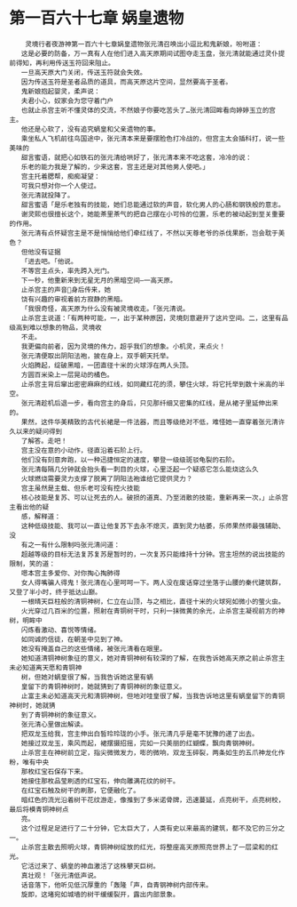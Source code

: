 # 第一百六十七章 娲皇遗物
        灵境行者夜游神第一百六十七章娲皇遗物张元清召唤出小逗比和鬼新娘，吩咐道：
       这是必要的防备，万一真有人在他们进入高天原期间试图夺走玉盘，张元清就能通过灵仆提前得知，再利用传送玉符回来阻止。
       一旦高天原大门关闭，传送玉符就会失效。
       因为传送玉符是圣者品质的道具，而高天原这片空间，显然要高于圣者。
       鬼新娘抱起婴灵，柔声说：
       夫君小心，奴家会为您守着门户
       也就止杀宫主听不懂灵体的交流，不然娘子你要吃苦头了…张元清回眸看向婷婷玉立的宫主。
       他还是心软了，没有追究蜗皇和父亲遗物的事。
       乘坐私人飞机前往鸟国途中，张元清本来是要摆脸色打冷战的，但宫主太会插科打，说一些美味的
       甜言蜜语，就把心如铁石的张元清给哄好了，张元清本来不吃这套，冷冷的说：
       乐老的能力我是了解的，少来这套，宫主还是对其他男人使吧。」
       宫主托着腮帮，痴痴凝望：
       可我只想对你一个人使过。
       张元清就投降了。
       甜言蜜语「是乐老独有的技能，她们总能通过软的声音，软化男人的心肠和钢铁般的意志。
       谢灵熙也很擅长这个，她能茶里茶气的把自己摆在小可怜的位置，乐老的被动起到至关重要的作用。
       张元清有点怀疑宫主是不是悄悄给他们牵红线了，不然以天尊老爷的杀伐果断，岂会耽于美色？
       但他没有证据
       「进去吧。「他说。
       不等宫主点头，率先跨入光门。
       下一秒，他重新来到无星无月的黑暗空间—一高天原。
       止杀宫主的声音身后传来，她
       饶有兴趣的审视着前方寂静的黑暗。
       「我很奇怪，高天原为什么没有被灵境收走。「张元清说。
       止杀宫主说道：「有两种可能，一，出于某种原因，灵境刻意避开了这片空间。二，这里有品级高到难以想象的物品，灵境收
       不走。
       我更偏向前者，因为灵境的伟力，超乎我们的想象。小机灵，来点火！
       张元清便取出阴阳法袍，披在身上，双手朝天托举。
       火焰腾起，绽破黑暗，一团直径十米的火球浮在两人头顶。
       方圆百米染上一层晃动的橘色。
       止杀宫主背后窜出密密麻麻的红线，如同藏红花的须，攀住火球，将它托举到数十米高的半空。
       张元清趁机后退一步，看向宫主的身后，只见那纤细又密集的红线，是从裙子里延伸出来的。
       果然，这件华美精致的古代长裙是一件法器，而且等级绝对不低，难怪她一直穿着张元清许久以来的疑问得到
       了解答。走吧！
       宫主没在意的小动作，径直沿着石阶上行。
       他们没有刻意奔跑，以一种迅捷恒定的速度，攀登一级级斑驳龟裂的石阶。
       张元清每隔几分钟就会抬头看一刺目的火球，心里泛起一个疑惑它怎么能烧这么久
       火球燃烧需要灵力支撑了脱离了阴阳法袍谁给它提供灵力？
       宫主虽然是主载、但乐老可没有控火技能
       核心技能是复苏、可以让死去的人。破损的道真、乃至消散的技能，重新再来一次，」止杀宫主看出他的疑
       感，解释道：
       这种低级技能、我可以一直让他复苏下去永不熄灭，直到灵力枯萎，乐师果然师最强辅助、没
       有之一有什么限制吗张元清问道：
       超越等级的目标无法复苏复苏是暂时的，一次复苏只能维持十分钟。宫主坦然的说出技能的限制，笑的道：
       嗯本宫主多爱你、对你掏心掏肺得
       女人得嘴骗人得鬼！张元清在心里呵呵一下。两人没在废话穿过坐落于山腰的秦代建筑群，又登了半小时，终于抵达山巅。
       一根晴天巨柱般的清铜神树，仁立在山顶，与之相比，直径十米的火球宛如微小的萤火虫。
       火光穿过几百米的位置，照射在青铜树干时，只利一抹微黄的余光，止杀宫主凝视前方的神树，明眸中
       闪炼看激动、喜悦等情绪。
       如同诚的信徒，在朝圣中见到了神。
       她没有掩盖自己的这些情绪，被张元清看在眼里。
       她知道清铜神树象征的意义，她对青铜神树有较深的了解，在我告诉她高天原之前止杀宫主未必知道离天愿和青铜神
       树，但她对蜗皇很了解，当我告诉她这里有蜗
       皇留下的青铜神树时，她就猜到了青铜神树的象征意义。
       止富主未必知道高天元和清铜神树，但地对哇皇很了解，当我告诉地这里有蜗皇留下的青铜神树时，她就猜
       到了青铜神树的象征意义。
       张元清心里做出解读。
       把双龙玉给我，宫主伸出白皙玲玲珑的小手。张元清几乎是毫不犹豫的递了出去。
       她接过双龙玉，乘风而起，裙摆摄招摇，完如一只美丽的红蝴蝶，飘向青钢神树。
       止杀宫主在神树前立定，指尖微微发力，嘭的微响，双龙玉碎裂，两条如生的五爪神龙化作粉，唯有中央
       那枚红宝石保存下来。
       她接住那枚品莹刷透的红宝石，伸向雕满花纹的树干。
       在红宝石触及树干的刷那，它便融化了。
       暗红色的流光沿着树干花纹游走，像推到了多米诺骨牌，迅速蔓延，点亮树干，点亮树校，最后将模青铜神树点
       亮。
       这个过程足足进行了二十分钟，它太巨大了，人类有史以来最高的建筑，都不及它的三分之一。
       止杀宫主散去照明火球，青铜神树绽放的红光，将整座高天原照亮世界上了一层梁和的红光。
       它活过来了、蜗皇的神血激活了这株攀天巨树。
       真壮观！「张元清低声说。
       话音落下，他听见低沉厚重的「轰隆「声，自青钢神树内部传来。
       旋即，这堵宛如城墙的树干缓缓裂开，露出内部景象。